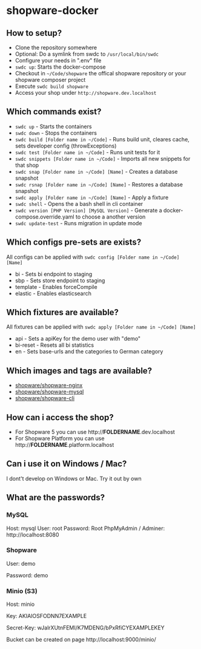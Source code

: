# shopware-docker

## How to setup?

* Clone the repository somewhere
* Optional: Do a symlink from swdc to `/usr/local/bin/swdc`
* Configure your needs in ".env" file
* `swdc up`: Starts the docker-compose
* Checkout in `~/Code/shopware` the offical shopware repository or your shopware composer project
* Execute `swdc build shopware`
* Access your shop under `http://shopware.dev.localhost`

## Which commands exist?

* `swdc up` - Starts the containers
* `swdc down` - Stops the containers
* `swdc build [Folder name in ~/Code]` - Runs build unit, cleares cache, sets developer config (throwExceptions)
* `swdc test [Folder name in ~/Code]` - Runs unit tests for it
* `swdc snippets [Folder name in ~/Code]` - Imports all new snippets for that shop
* `swdc snap [Folder name in ~/Code] [Name]` - Creates a database snapshot
* `swdc rsnap [Folder name in ~/Code] [Name]` - Restores a database snapshot
* `swdc apply [Folder name in ~/Code] [Name]` - Apply a fixture
* `swdc shell` - Opens the a bash shell in cli container
* `swdc version [PHP Version] [MySQL Version]` - Generate a docker-compose.override.yaml to choose a another version
* `swdc update-test` - Runs migration in update mode


## Which configs pre-sets are exists?

All configs can be applied with `swdc config [Folder name in ~/Code] [Name]`

* bi - Sets bi endpoint to staging
* sbp - Sets store endpoint to staging
* template - Enables forceCompile
* elastic - Enables elasticsearch

## Which fixtures are available?

All fixtures can be applied with `swdc apply [Folder name in ~/Code] [Name]`

* api - Sets a apiKey for the demo user with "demo"
* bi-reset - Resets all bi statistics
* en - Sets base-urls and the categories to German category

## Which images and tags are available?

* [shopware/shopware-nginx](https://hub.docker.com/r/shyim/shopware-nginx/tags)
* [shopware/shopware-mysql](https://hub.docker.com/r/shyim/shopware-mysql/tags)
* [shopware/shopware-cli](https://hub.docker.com/r/shyim/shopware-cli/tags)

## How can i access the shop?

* For Shopware 5 you can use http://**FOLDERNAME**.dev.localhost
* For Shopware Platform you can use http://**FOLDERNAME**.platform.localhost

## Can i use it on Windows / Mac?

I dont't develop on Windows or Mac. Try it out by own

## What are the passwords?

### MySQL

Host: mysql
User: root
Password: Root
PhpMyAdmin / Adminer: http://localhost:8080

### Shopware

User: demo

Password: demo

### Minio (S3)

Host: minio

Key: AKIAIOSFODNN7EXAMPLE

Secret-Key: wJalrXUtnFEMI/K7MDENG/bPxRfiCYEXAMPLEKEY

Bucket can be created on page http://localhost:9000/minio/